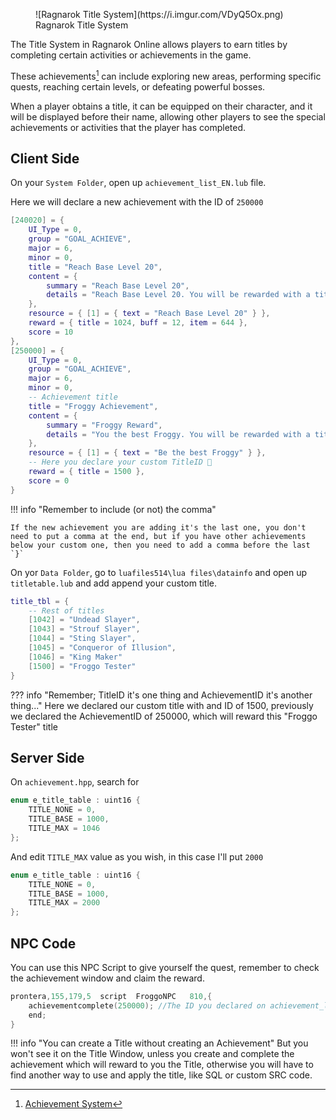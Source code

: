 <figure markdown>
  ![Ragnarok Title System](https://i.imgur.com/VDyQ5Ox.png)
  <figcaption>Ragnarok Title System</figcaption>
</figure>

The Title System in Ragnarok Online allows players to earn titles by completing certain activities or achievements in the game.

These achievements[^1] can include exploring new areas, performing specific quests, reaching certain levels, or defeating powerful bosses.

When a player obtains a title, it can be equipped on their character, and it will be displayed before their name, allowing other players to see the special achievements or activities that the player has completed.

[^1]: [Achievement System](https://irowiki.org/wiki/Achievement_System)

## Client Side

On your `System Folder`, open up `achievement_list_EN.lub` file.

Here we will declare a new achievement with the ID of `250000`

```lua hl_lines="15-30"
[240020] = {
    UI_Type = 0,
    group = "GOAL_ACHIEVE",
    major = 6,
    minor = 0,
    title = "Reach Base Level 20",
    content = {
        summary = "Reach Base Level 20",
        details = "Reach Base Level 20. You will be rewarded with a title."
    },
    resource = { [1] = { text = "Reach Base Level 20" } },
    reward = { title = 1024, buff = 12, item = 644 },
    score = 10
},
[250000] = {
    UI_Type = 0,
    group = "GOAL_ACHIEVE",
    major = 6,
    minor = 0,
    -- Achievement title
    title = "Froggy Achievement", 
    content = {
        summary = "Froggy Reward",
        details = "You the best Froggy. You will be rewarded with a title."
    },
    resource = { [1] = { text = "Be the best Froggy" } },
    -- Here you declare your custom TitleID 🐸
    reward = { title = 1500 }, 
    score = 0
}
```

!!! info "Remember to include (or not) the comma"

    If the new achievement you are adding it's the last one, you don't need to put a comma at the end, but if you have other achievements below your custom one, then you need to add a comma before the last `}`

On yor `Data Folder`, go to `luafiles514\lua files\datainfo` and open up `titletable.lub` and add append your custom title.

```lua hl_lines="8"
title_tbl = {
    -- Rest of titles
	[1042] = "Undead Slayer",
	[1043] = "Strouf Slayer",
	[1044] = "Sting Slayer",
	[1045] = "Conqueror of Illusion",
	[1046] = "King Maker"
	[1500] = "Froggo Tester"
}
```
??? info "Remember; TitleID it's one thing and AchievementID it's another thing..."
	Here we declared our custom title with and ID of 1500, previously we declared the AchievementID of 250000, which will reward this "Froggo Tester" title


## Server Side

On `achievement.hpp`, search for

```cpp
enum e_title_table : uint16 {
	TITLE_NONE = 0,
	TITLE_BASE = 1000,
	TITLE_MAX = 1046
};
```

And edit `TITLE_MAX` value as you wish, in this case I'll put `2000`

```cpp hl_lines="4"
enum e_title_table : uint16 {
	TITLE_NONE = 0,
	TITLE_BASE = 1000,
	TITLE_MAX = 2000
};
```





## NPC Code

You can use this NPC Script to give yourself the quest, remember to check the achievement window and claim the reward.

```cpp
prontera,155,179,5	script	FroggoNPC	810,{
	achievementcomplete(250000); //The ID you declared on achievement_list_EN.lub
	end;
}
```

!!! info "You can create a Title without creating an Achievement"
	But you won't see it on the Title Window, unless you create and complete the achievement which will reward to you the Title, otherwise you will have to find another way to use and apply the title, like SQL or custom SRC code.